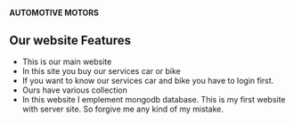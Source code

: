 #### AUTOMOTIVE MOTORS

## Our website Features

* This is our main website
* In this site you buy our services car or bike
* If you want to know our services car and bike you have to login first.
* Ours have various collection
* In this website I emplement mongodb database. This is my first website with server site.  So forgive me any kind of my mistake.  